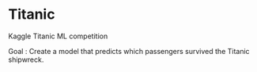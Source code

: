 # Titanic

Kaggle Titanic ML competition 

Goal : Create a model that predicts which passengers survived the Titanic shipwreck.
